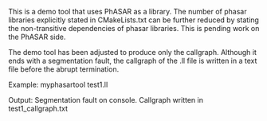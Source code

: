 This is a demo tool that uses PhASAR as a library. The number of phasar libraries explicitly stated in CMakeLists.txt can be further reduced by stating the non-transitive dependencies of phasar libraries. This is pending work on the PhASAR side.

The demo tool has been adjusted to produce only the callgraph. Although it ends with a segmentation fault, the callgraph of the .ll file is written in a text file before the abrupt termination.

Example:
myphasartool test1.ll

Output:
Segmentation fault on console. Callgraph written in test1_callgraph.txt